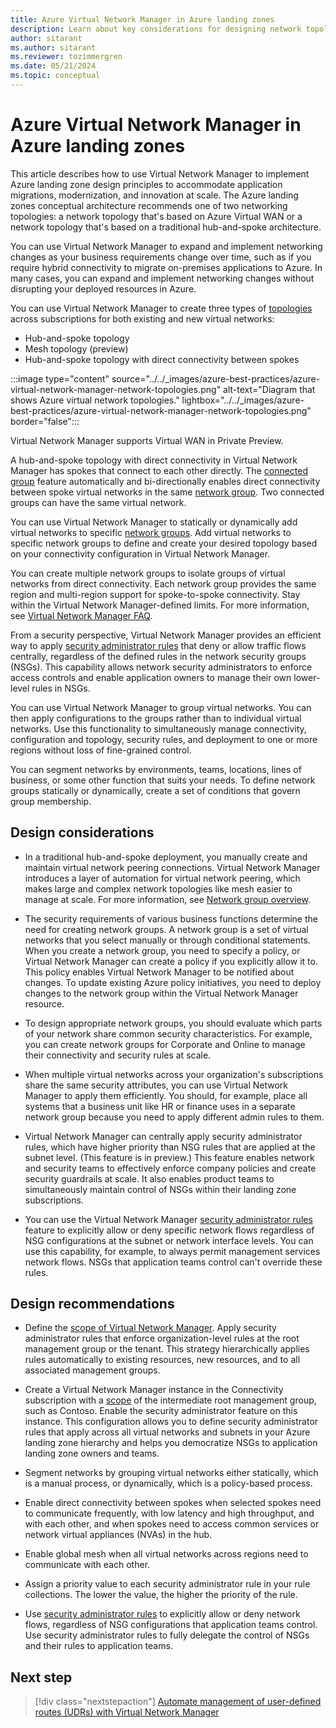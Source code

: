 ```yaml
---
title: Azure Virtual Network Manager in Azure landing zones
description: Learn about key considerations for designing network topologies in Azure with Azure Virtual Network Manager. Learn how to implement Azure landing zone design principles to accommodate application migrations, modernization, and innovation at scale.
author: sitarant
ms.author: sitarant
ms.reviewer: tozimmergren
ms.date: 05/21/2024
ms.topic: conceptual
---
```


# Azure Virtual Network Manager in Azure landing zones

This article describes how to use Virtual Network Manager to implement Azure landing zone design principles to accommodate application migrations, modernization, and innovation at scale. The Azure landing zones conceptual architecture recommends one of two networking topologies: a network topology that's based on Azure Virtual WAN or a network topology that's based on a traditional hub-and-spoke architecture.

You can use Virtual Network Manager to expand and implement networking changes as your business requirements change over time, such as if you require hybrid connectivity to migrate on-premises applications to Azure. In many cases, you can expand and implement networking changes without disrupting your deployed resources in Azure.  

You can use Virtual Network Manager to create three types of [topologies](/azure/virtual-network-manager/concept-connectivity-configuration) across subscriptions for both existing and new virtual networks:

- Hub-and-spoke topology
- Mesh topology (preview)
- Hub-and-spoke topology with direct connectivity between spokes

:::image type="content" source="../../_images/azure-best-practices/azure-virtual-network-manager-network-topologies.png" alt-text="Diagram that shows Azure virtual network topologies." lightbox="../../_images/azure-best-practices/azure-virtual-network-manager-network-topologies.png" border="false":::

Virtual Network Manager supports Virtual WAN in Private Preview.

A hub-and-spoke topology with direct connectivity in Virtual Network Manager has spokes that connect to each other directly. The [connected group](/azure/virtual-network-manager/concept-connectivity-configuration#connected-group) feature automatically and bi-directionally enables direct connectivity between spoke virtual networks in the same [network group](/azure/virtual-network-manager/concept-network-groups). Two connected groups can have the same virtual network.

You can use Virtual Network Manager to statically or dynamically add virtual networks to specific [network groups](/azure/virtual-network-manager/concept-network-groups). Add virtual networks to specific network groups to define and create your desired topology based on your connectivity configuration in Virtual Network Manager.

You can create multiple network groups to isolate groups of virtual networks from direct connectivity. Each network group provides the same region and multi-region support for spoke-to-spoke connectivity. Stay within the Virtual Network Manager-defined limits. For more information, see [Virtual Network Manager FAQ](/azure/virtual-network-manager/faq#limits).

From a security perspective, Virtual Network Manager provides an efficient way to apply [security administrator rules](/azure/virtual-network-manager/concept-security-admins) that deny or allow traffic flows centrally, regardless of the defined rules in the network security groups (NSGs). This capability allows network security administrators to enforce access controls and enable application owners to manage their own lower-level rules in NSGs.

You can use Virtual Network Manager to group virtual networks. You can then apply configurations to the groups rather than to individual virtual networks. Use this functionality to simultaneously manage connectivity, configuration and topology, security rules, and deployment to one or more regions without loss of fine-grained control.

You can segment networks by environments, teams, locations, lines of business, or some other function that suits your needs. To define network groups statically or dynamically, create a set of conditions that govern group membership.

## Design considerations

- In a traditional hub-and-spoke deployment, you manually create and maintain virtual network peering connections. Virtual Network Manager introduces a layer of automation for virtual network peering, which makes large and complex network topologies like mesh easier to manage at scale. For more information, see [Network group overview](/azure/virtual-network-manager/concept-network-groups).

- The security requirements of various business functions determine the need for creating network groups. A network group is a set of virtual networks that you select manually or through conditional statements. When you create a network group, you need to specify a policy, or Virtual Network Manager can create a policy if you explicitly allow it to. This policy enables Virtual Network Manager to be notified about changes. To update existing Azure policy initiatives, you need to deploy changes to the network group within the Virtual Network Manager resource.

- To design appropriate network groups, you should evaluate which parts of your network share common security characteristics. For example, you can create network groups for Corporate and Online to manage their connectivity and security rules at scale.

- When multiple virtual networks across your organization's subscriptions share the same security attributes, you can use Virtual Network Manager to apply them efficiently. You should, for example, place all systems that a business unit like HR or finance uses in a separate network group because you need to apply different admin rules to them.

- Virtual Network Manager can centrally apply security administrator rules, which have higher priority than NSG rules that are applied at the subnet level. (This feature is in preview.) This feature enables network and security teams to effectively enforce company policies and create security guardrails at scale. It also enables product teams to simultaneously maintain control of NSGs within their landing zone subscriptions.

- You can use the Virtual Network Manager [security administrator rules](/azure/virtual-network-manager/concept-security-admins) feature to explicitly allow or deny specific network flows regardless of NSG configurations at the subnet or network interface levels. You can use this capability, for example, to always permit management services network flows. NSGs that application teams control can't override these rules.

## Design recommendations

- Define the [scope of Virtual Network Manager](/azure/virtual-network-manager/concept-network-manager-scope). Apply security administrator rules that enforce organization-level rules at the root management group or the tenant. This strategy hierarchically applies rules automatically to existing resources, new resources, and to all associated management groups.

- Create a Virtual Network Manager instance in the Connectivity subscription with a [scope](/azure/virtual-network-manager/concept-network-manager-scope) of the intermediate root management group, such as Contoso. Enable the security administrator feature on this instance. This configuration allows you to define security administrator rules that apply across all virtual networks and subnets in your Azure landing zone hierarchy and helps you democratize NSGs to application landing zone owners and teams.

- Segment networks by grouping virtual networks either statically, which is a manual process, or dynamically, which is a policy-based process.

- Enable direct connectivity between spokes when selected spokes need to communicate frequently, with low latency and high throughput, and with each other, and when spokes need to access common services or network virtual appliances (NVAs) in the hub.

- Enable global mesh when all virtual networks across regions need to communicate with each other.  

- Assign a priority value to each security administrator rule in your rule collections. The lower the value, the higher the priority of the rule.

- Use [security administrator rules](/azure/virtual-network-manager/concept-security-admins) to explicitly allow or deny network flows, regardless of NSG configurations that application teams control. Use security administrator rules to fully delegate the control of NSGs and their rules to application teams.

## Next step

> [!div class="nextstepaction"]
> [Automate management of user-defined routes (UDRs) with Virtual Network Manager](/azure/virtual-network-manager/concept-user-defined-route)
